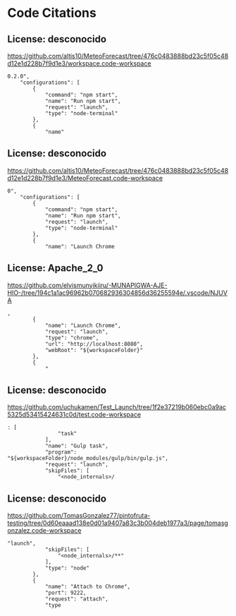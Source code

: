 # Code Citations

## License: desconocido
https://github.com/altis10/MeteoForecast/tree/476c0483888bd23c5f05c48d12e1d228b7f9d1e3/workspace.code-workspace

```
0.2.0",
    "configurations": [
        {
            "command": "npm start",
            "name": "Run npm start",
            "request": "launch",
            "type": "node-terminal"
        },
        {
            "name"
```


## License: desconocido
https://github.com/altis10/MeteoForecast/tree/476c0483888bd23c5f05c48d12e1d228b7f9d1e3/MeteoForecast.code-workspace

```
0",
    "configurations": [
        {
            "command": "npm start",
            "name": "Run npm start",
            "request": "launch",
            "type": "node-terminal"
        },
        {
            "name": "Launch Chrome
```


## License: Apache_2_0
https://github.com/elvismunyikiiru/-MUNAPIGWA-AJE-HIO-/tree/194c1a1ac96962b070682936304856d36255594e/.vscode/NJUVA

```
,
        {
            "name": "Launch Chrome",
            "request": "launch",
            "type": "chrome",
            "url": "http://localhost:8080",
            "webRoot": "${workspaceFolder}"
        },
        {
            "
```


## License: desconocido
https://github.com/uchukamen/Test_Launch/tree/1f2e37219b060ebc0a9ac5325d53415424631c0d/test.code-workspace

```
: [
                "task"
            ],
            "name": "Gulp task",
            "program": "${workspaceFolder}/node_modules/gulp/bin/gulp.js",
            "request": "launch",
            "skipFiles": [
                "<node_internals>/
```


## License: desconocido
https://github.com/TomasGonzalez77/pintofruta-testing/tree/0d60eaaad138e0d01a9407a83c3b004deb1977a3/page/tomasgonzalez.code-workspace

```
"launch",
            "skipFiles": [
                "<node_internals>/**"
            ],
            "type": "node"
        },
        {
            "name": "Attach to Chrome",
            "port": 9222,
            "request": "attach",
            "type
```

